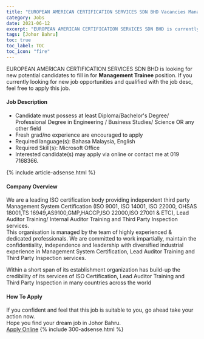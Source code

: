 ```yaml
---
title: "EUROPEAN AMERICAN CERTIFICATION SERVICES SDN BHD Vacancies Management Trainee" 
category: Jobs 
date: 2021-06-12 
excerpt: "EUROPEAN AMERICAN CERTIFICATION SERVICES SDN BHD is currently looking for suitable person to fill in the Management Trainee which based in Johor Bahru" 
tags: [Johor Bahru] 
toc: true 
toc_label: TOC 
toc_icon: "fire" 
--- 
```


<p>EUROPEAN AMERICAN CERTIFICATION SERVICES SDN BHD is looking for new potential candidates to fill in for <b>Management Trainee</b> position. If you currently looking for new job opportunities and qualified with the job desc, feel free to apply this job.
</p><div><div><h4>Job Description</h4></div><div><div><span><div><ul><li>Candidate must possess at least Diploma/Bachelor's Degree/ Professional Degree in Engineering / Business Studies/ Science OR any other field</li><li>Fresh&#160;grad/no experience are encouraged to apply</li><li>Required language(s):&#160;Bahasa Malaysia, English</li><li>Required Skill(s): Microsoft Office</li><li>Interested candidate(s) may apply via online or contact me at 019 7168366.</li></ul></div></span></div></div></div> 
{% include article-adsense.html %} 
<div><div><h4>Company Overview</h4></div><div><div><span><div><div>
<div>We are a leading ISO certification body providing independent third party Management System Certification (ISO 9001, ISO 14001, ISO 22000, OHSAS 18001,TS 16949,AS9100,GMP,HACCP,ISO 22000,ISO 27001 &amp; ETC), Lead Auditor Training/ Internal Auditor Training and Third Party Inspection services.</div>
<div>This organisation is managed by the team of highly experienced &amp; dedicated professionals. We are committed to work impartially, maintain the confidentiality, independence and leadership with diversified industrial experience in Management System Certification, Lead Auditor Training and Third Party Inspection services.</div>


Within a short span of its establishment organization has build-up the credibility of its services of ISO Certification, Lead Auditor Training and Third Party Inspection in many countries across the world</div></div></span></div></div></div> 
#### How To Apply 
If you confident and feel that this job is suitable to you, go ahead take your action now. <br/> 
Hope you find your dream job in Johor Bahru. <br/> 
<a href="https://www.jobstreet.com.my/en/job/management-trainee-4586180?jobId=jobstreet-my-job-4586180&" class="btn btn--info" target="_blank" rel="nofollow noopenner">Apply Online</a> 
{% include 300-adsense.html %} 